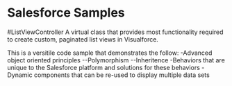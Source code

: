 # Salesforce Samples

#ListViewController
A virtual class that provides most functionality required to create custom, paginated list views in Visualforce.

This is a versitile code sample that demonstrates the follow:
-Advanced object oriented principles
--Polymorphism
--Inheritence
-Behaviors that are unique to the Salesforce platform and solutions for these behaviors
-Dynamic components that can be re-used to display multiple data sets
